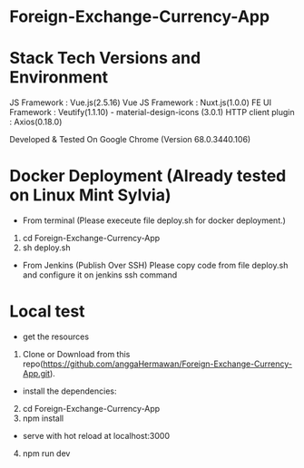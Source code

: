 # Foreign-Exchange-Currency-App

# Stack Tech Versions and Environment

JS Framework		: Vue.js(2.5.16)
Vue JS Framework	: Nuxt.js(1.0.0) 
FE UI Framework 	: Veutify(1.1.10) - material-design-icons (3.0.1)
HTTP client plugin  : Axios(0.18.0)

Developed & Tested On Google Chrome (Version 68.0.3440.106)

# Docker Deployment (Already tested on Linux Mint Sylvia)

- From terminal (Please execeute file deploy.sh for docker deployment.)
1. cd Foreign-Exchange-Currency-App
2. sh deploy.sh 

- From Jenkins (Publish Over SSH)
Please copy code from file deploy.sh and configure it on jenkins ssh command

# Local test

- get the resources
1. Clone or Download from this repo(https://github.com/anggaHermawan/Foreign-Exchange-Currency-App.git).

- install the dependencies:
2. cd Foreign-Exchange-Currency-App
3. npm install

- serve with hot reload at localhost:3000
4. npm run dev



